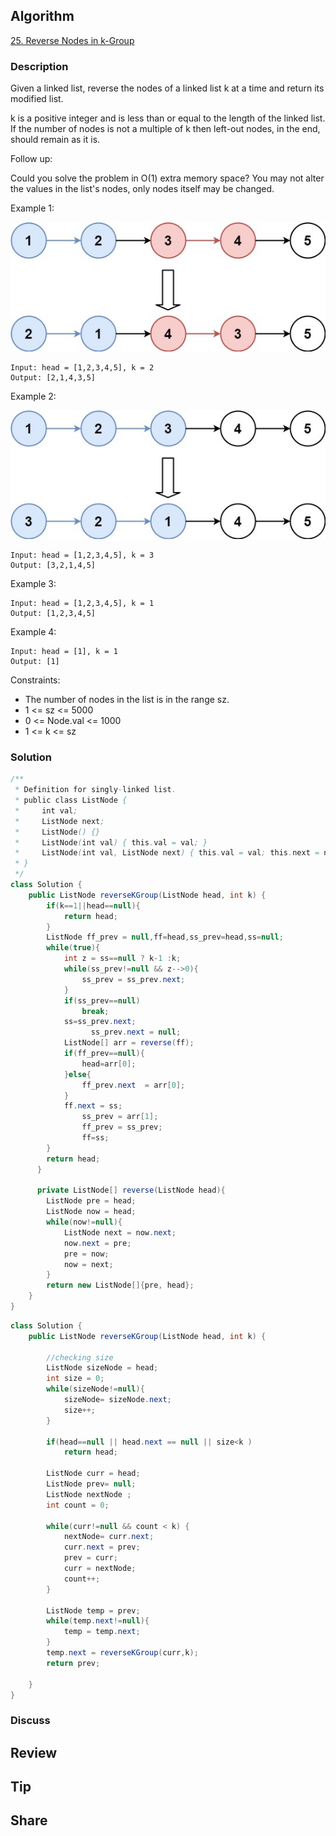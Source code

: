 ## Algorithm

[25. Reverse Nodes in k-Group](https://leetcode.com/problems/reverse-nodes-in-k-group/)

### Description

Given a linked list, reverse the nodes of a linked list k at a time and return its modified list.

k is a positive integer and is less than or equal to the length of the linked list. If the number of nodes is not a multiple of k then left-out nodes, in the end, should remain as it is.

Follow up:

Could you solve the problem in O(1) extra memory space?
You may not alter the values in the list's nodes, only nodes itself may be changed.

Example 1:

![](assets/20210117-b609f766.png)

```
Input: head = [1,2,3,4,5], k = 2
Output: [2,1,4,3,5]
```

Example 2:

![](assets/20210117-3d73fcd0.png)

```
Input: head = [1,2,3,4,5], k = 3
Output: [3,2,1,4,5]
```


Example 3:

```
Input: head = [1,2,3,4,5], k = 1
Output: [1,2,3,4,5]
```

Example 4:

```
Input: head = [1], k = 1
Output: [1]
```

Constraints:

- The number of nodes in the list is in the range sz.
- 1 <= sz <= 5000
- 0 <= Node.val <= 1000
- 1 <= k <= sz

### Solution

```java
/**
 * Definition for singly-linked list.
 * public class ListNode {
 *     int val;
 *     ListNode next;
 *     ListNode() {}
 *     ListNode(int val) { this.val = val; }
 *     ListNode(int val, ListNode next) { this.val = val; this.next = next; }
 * }
 */
class Solution {
    public ListNode reverseKGroup(ListNode head, int k) {
        if(k==1||head==null){
            return head;
        }
        ListNode ff_prev = null,ff=head,ss_prev=head,ss=null;
        while(true){
            int z = ss==null ? k-1 :k;
            while(ss_prev!=null && z-->0){
                ss_prev = ss_prev.next;
            }
            if(ss_prev==null)
                break;
            ss=ss_prev.next;
			      ss_prev.next = null;
            ListNode[] arr = reverse(ff);
            if(ff_prev==null){
                head=arr[0];
            }else{
                ff_prev.next  = arr[0];
            }
            ff.next = ss;
        		ss_prev = arr[1];
        		ff_prev = ss_prev;
        		ff=ss;
        }
        return head;
      }
      
      private ListNode[] reverse(ListNode head){
        ListNode pre = head;
        ListNode now = head;
        while(now!=null){
            ListNode next = now.next;
            now.next = pre;
            pre = now;
            now = next;
        }
        return new ListNode[]{pre, head};
    }
}
```


```java
class Solution {
    public ListNode reverseKGroup(ListNode head, int k) {

        //checking size
        ListNode sizeNode = head;
        int size = 0;
        while(sizeNode!=null){
            sizeNode= sizeNode.next;
            size++;
        }

        if(head==null || head.next == null || size<k )
            return head;

        ListNode curr = head;
        ListNode prev= null;
        ListNode nextNode ;
        int count = 0;

        while(curr!=null && count < k) {
            nextNode= curr.next;
            curr.next = prev;
            prev = curr;
            curr = nextNode;
            count++;
        }

        ListNode temp = prev;
        while(temp.next!=null){
            temp = temp.next;
        }
        temp.next = reverseKGroup(curr,k);
        return prev;

    }
}
```

### Discuss

## Review


## Tip


## Share

